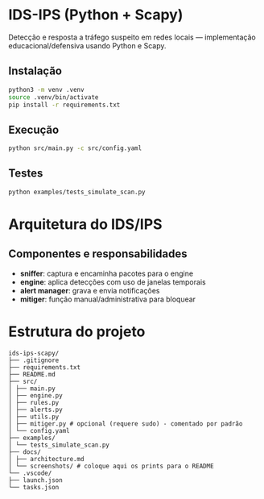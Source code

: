 # IDS-IPS (Python + Scapy)

Detecção e resposta a tráfego suspeito em redes locais — implementação educacional/defensiva usando Python e Scapy.

## Instalação

```bash
python3 -m venv .venv
source .venv/bin/activate
pip install -r requirements.txt
```

## Execução

```bash
python src/main.py -c src/config.yaml
```

## Testes

```bash
python examples/tests_simulate_scan.py
```

# Arquitetura do IDS/IPS

## Componentes e responsabilidades
- **sniffer**: captura e encaminha pacotes para o engine
- **engine**: aplica detecções com uso de janelas temporais
- **alert manager**: grava e envia notificações
- **mitiger**: função manual/administrativa para bloquear

# Estrutura do projeto
```
ids-ips-scapy/
├── .gitignore
├── requirements.txt
├── README.md
├── src/
│ ├── main.py
│ ├── engine.py
│ ├── rules.py
│ ├── alerts.py
│ ├── utils.py
│ ├── mitiger.py # opcional (requere sudo) - comentado por padrão
│ └── config.yaml
├── examples/
│ └── tests_simulate_scan.py
├── docs/
│ ├── architecture.md
│ └── screenshots/ # coloque aqui os prints para o README
└── .vscode/
├── launch.json
└── tasks.json
```
